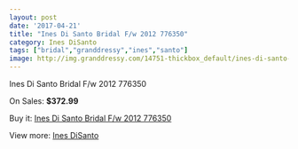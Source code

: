 ```yaml
---
layout: post
date: '2017-04-21'
title: "Ines Di Santo Bridal F/w 2012 776350"
category: Ines DiSanto
tags: ["bridal","granddressy","ines","santo"]
image: http://img.granddressy.com/14751-thickbox_default/ines-di-santo-bridal-f-w-2012-776350.jpg
---
```

Ines Di Santo Bridal F/w 2012 776350

On Sales: **$372.99**
<a href="https://www.granddressy.com/en/ines-disanto/13804-ines-di-santo-bridal-f-w-2012-776350.html"><amp-img layout="responsive" width="600" height="600" src="//img.granddressy.com/14751-thickbox_default/ines-di-santo-bridal-f-w-2012-776350.jpg" alt="Ines Di Santo Bridal F/w 2012 776350 0" /></a>

Buy it: [Ines Di Santo Bridal F/w 2012 776350](https://www.granddressy.com/en/ines-disanto/13804-ines-di-santo-bridal-f-w-2012-776350.html "Ines Di Santo Bridal F/w 2012 776350")

View more: [Ines DiSanto](https://www.granddressy.com/en/97-ines-disanto "Ines DiSanto")